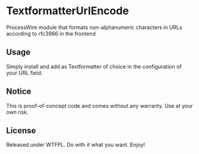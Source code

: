 # TextformatterUrlEncode
ProcessWire module that formats non-alphanumeric characters in URLs according to rfc3986 in the frontend

## Usage

Simply install and add as Textformatter of choice in the configuration of your URL field.

## Notice

This is proof-of-concept code and comes without any warranty. Use at your own risk.

## License

Released under WTFPL. Do with it what you want. Enjoy!
